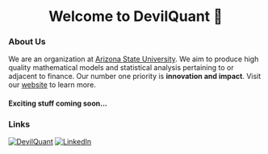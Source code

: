<h1 align="center">Welcome to DevilQuant 👋 </br></h1> 

### About Us 

We are an organization at [Arizona State University](https://www.asu.edu/). We aim to produce high quality mathematical models and statistical analysis pertaining to or adjacent to finance. Our number one priority is <b>innovation and impact</b>. Visit our [website](https://devilquant.com) to learn more.

#### Exciting stuff coming soon...

### Links
[![DevilQuant](https://img.shields.io/website?url=https%3A%2F%2Fdevilquant.com&style=for-the-badge&label=DevilQuant%20Site&color=blue)](https://devilquant.com)
[![LinkedIn](https://img.shields.io/badge/LinkedIn-0A66C2?style=for-the-badge&logo=linkedin&logoColor=white)]((https://www.linkedin.com/company/devilquant/about/))
